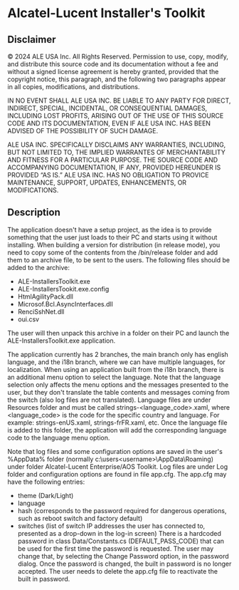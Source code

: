 # Alcatel-Lucent Installer's Toolkit

## Disclaimer
© 2024 ALE USA Inc. All Rights Reserved. Permission to use, copy, modify, and distribute this source code and its documentation without a fee and without a signed license agreement is hereby granted, provided that the copyright notice, this paragraph, and the following two paragraphs appear in all copies, modifications, and distributions.
 
IN NO EVENT SHALL ALE USA INC. BE LIABLE TO ANY PARTY FOR DIRECT, INDIRECT, SPECIAL, INCIDENTAL, OR CONSEQUENTIAL DAMAGES, INCLUDING LOST PROFITS, ARISING OUT OF THE USE OF THIS SOURCE CODE AND ITS DOCUMENTATION, EVEN IF ALE USA INC. HAS BEEN ADVISED OF THE POSSIBILITY OF SUCH DAMAGE.
 
ALE USA INC. SPECIFICALLY DISCLAIMS ANY WARRANTIES, INCLUDING, BUT NOT LIMITED TO, THE IMPLIED WARRANTES OF MERCHANTABILITY AND FITNESS FOR A PARTICULAR PURPOSE. THE SOURCE CODE AND ACCOMPANYING DOCUMENTATION, IF ANY, PROVIDED HEREUNDER IS PROVIDED “AS IS.” ALE USA INC. HAS NO OBLIGATION TO PROVICE MAINTENANCE, SUPPORT, UPDATES, ENHANCEMENTS, OR MODIFICATIONS.

## Description
The application doesn't have a setup project, as the idea is to provide something that the user just loads to their PC and starts using it without installing.
When building a version for distribution (in release mode), you need to copy some of the contents from the /bin/release folder and add them to an archive file,
to be sent to the users. The following files should be added to the archive:
- ALE-InstallersToolkit.exe
- ALE-InstallersTookit.exe.config
- HtmlAgilityPack.dll
- Microsof.Bcl.AsyncInterfaces.dll
- RenciSshNet.dll
- oui.csv

The user will then unpack this archive in a folder on their PC and launch the ALE-InstallersToolkit.exe application.

The application currently has 2 branches, the main branch only has english language, and the i18n branch, where we can have multiple languages, for localization. 
When using an application built from the i18n branch, there is an additional menu option to select the language. Note that the language selection only affects the menu options 
and the messages presented to the user, but they don't translate the table contents and messages coming from the switch (also log files are not translated).
Language files are under Resources folder and must be called strings-<language_code>.xaml, where <language_code> is the code for the specific country and language.
For example: strings-enUS.xaml, strings-frFR.xaml, etc. Once the language file is added to this folder, the application will add the corresponding language code to 
the language menu option.

Note that log files and some configuration options are saved in the user's %AppData% folder (normally c:\users\<username>\AppData\Roaming) under folder
Alcatel-Lucent Enterprise/AOS Toolkit.
Log files are under Log folder and configuration options are found in file app.cfg.
The app.cfg may have the following entries:
- theme (Dark/Light)
- language
- hash (corresponds to the password required for dangerous operations, such as reboot switch and factory default)
- switches (list of switch IP addresses the user has connected to, presented as a drop-down in the log-in screen)
There is a hardcoded password in class Data/Constants.cs (DEFAULT_PASS_CODE) that can be used for the first time the password is requested.
The user may change that, by selecting the Change Password option, in the password dialog. Once the password is changed, the built in
password is no longer accepted. The user needs to delete the app.cfg file to reactivate the built in password.





